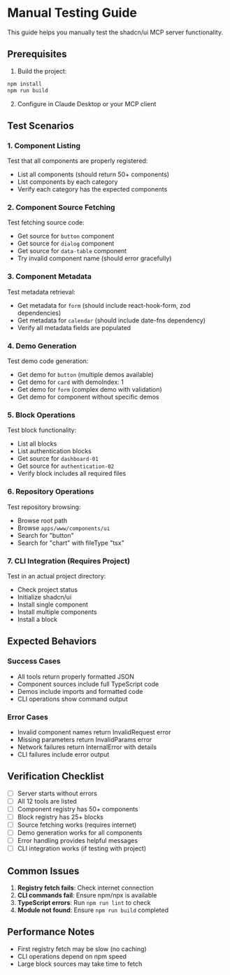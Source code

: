 # Manual Testing Guide

This guide helps you manually test the shadcn/ui MCP server functionality.

## Prerequisites

1. Build the project:
```bash
npm install
npm run build
```

2. Configure in Claude Desktop or your MCP client

## Test Scenarios

### 1. Component Listing
Test that all components are properly registered:
- List all components (should return 50+ components)
- List components by each category
- Verify each category has the expected components

### 2. Component Source Fetching
Test fetching source code:
- Get source for `button` component
- Get source for `dialog` component
- Get source for `data-table` component
- Try invalid component name (should error gracefully)

### 3. Component Metadata
Test metadata retrieval:
- Get metadata for `form` (should include react-hook-form, zod dependencies)
- Get metadata for `calendar` (should include date-fns dependency)
- Verify all metadata fields are populated

### 4. Demo Generation
Test demo code generation:
- Get demo for `button` (multiple demos available)
- Get demo for `card` with demoIndex: 1
- Get demo for `form` (complex demo with validation)
- Get demo for component without specific demos

### 5. Block Operations
Test block functionality:
- List all blocks
- List authentication blocks
- Get source for `dashboard-01`
- Get source for `authentication-02`
- Verify block includes all required files

### 6. Repository Operations
Test repository browsing:
- Browse root path
- Browse `apps/www/components/ui`
- Search for "button"
- Search for "chart" with fileType "tsx"

### 7. CLI Integration (Requires Project)
Test in an actual project directory:
- Check project status
- Initialize shadcn/ui
- Install single component
- Install multiple components
- Install a block

## Expected Behaviors

### Success Cases
- All tools return properly formatted JSON
- Component sources include full TypeScript code
- Demos include imports and formatted code
- CLI operations show command output

### Error Cases
- Invalid component names return InvalidRequest error
- Missing parameters return InvalidParams error
- Network failures return InternalError with details
- CLI failures include error output

## Verification Checklist

- [ ] Server starts without errors
- [ ] All 12 tools are listed
- [ ] Component registry has 50+ components
- [ ] Block registry has 25+ blocks
- [ ] Source fetching works (requires internet)
- [ ] Demo generation works for all components
- [ ] Error handling provides helpful messages
- [ ] CLI integration works (if testing with project)

## Common Issues

1. **Registry fetch fails**: Check internet connection
2. **CLI commands fail**: Ensure npm/npx is available
3. **TypeScript errors**: Run `npm run lint` to check
4. **Module not found**: Ensure `npm run build` completed

## Performance Notes

- First registry fetch may be slow (no caching)
- CLI operations depend on npm speed
- Large block sources may take time to fetch